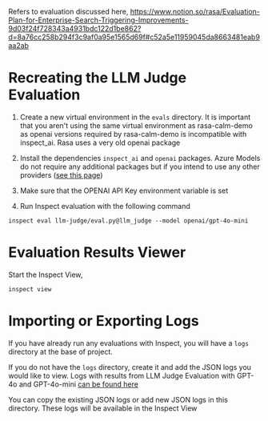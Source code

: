 Refers to evaluation discussed here, https://www.notion.so/rasa/Evaluation-Plan-for-Enterprise-Search-Triggering-Improvements-9d03f24f728343a4931bdc122d1be862?d=8a76cc258b294f3c9af0a95e1565d69f#c52a5e11959045da8663481eab9aa2ab

# Recreating the LLM Judge Evaluation

1. Create a new virtual environment in the `evals` directory. It is important that you aren't using the same virtual environment as rasa-calm-demo as openai versions required by rasa-calm-demo is incompatible with inspect_ai. Rasa uses a very old openai package

2. Install the dependencies `inspect_ai` and `openai` packages. Azure Models do not require any additional packages but if you intend to use any other providers ([see this page](https://inspect.ai-safety-institute.org.uk/models.html))

3. Make sure that the OPENAI API Key environment variable is set

4. Run Inspect evaluation with the following command

```
inspect eval llm-judge/eval.py@llm_judge --model openai/gpt-4o-mini
```

# Evaluation Results Viewer

Start the Inspect View,
```
inspect view
```

# Importing or Exporting Logs

If you have already run any evaluations with Inspect, you will have a `logs` directory at the base of project.

If you do not have the `logs` directory, create it and add the JSON logs you would like to view.
Logs with results from LLM Judge Evaluation with GPT-4o and GPT-4o-mini [can be found here](https://drive.google.com/file/d/1RvjeLfyY60Ig6gyEwsx8tLSY4fzJ2e3X/view?usp=drive_link)

You can copy the existing JSON logs or add new JSON logs in this directory. These logs will be available in the Inspect View
